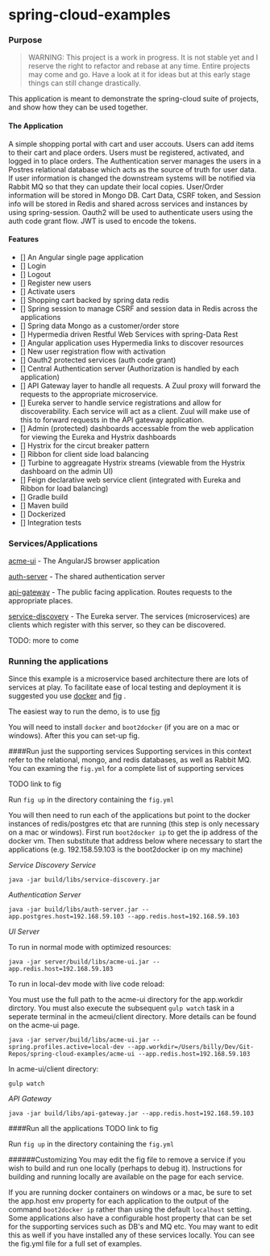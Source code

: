 spring-cloud-examples
=====================

### Purpose

> WARNING:
> This project is a work in progress.  It is not stable yet and I reserve the right to refactor and rebase at any time. Entire projects may come and go.  Have a look at it for ideas but at this early stage things can still change drastically.

This application is meant to demonstrate the spring-cloud suite of projects, and show how they can be used together.


#### The Application
A simple shopping portal with cart and user accouts.  Users can add items to their cart and place orders. Users must be registered, activated, and logged in to place orders.  The Authentication server manages the users in a Postres relational database which acts as the source of truth for user data.  If user information is changed the downstream systems will be notified via Rabbit MQ so that they can update their local copies.  User/Order information will be stored in Mongo DB.  Cart Data, CSRF token, and Session info will be stored in Redis and shared across services and instances by using spring-session.  Oauth2 will be used to authenticate users using the auth code grant flow. JWT is used to encode the tokens.


#### Features

- []  An Angular single page application
- []  Login
- []  Logout
- []  Register new users
- []  Activate users
- []  Shopping cart backed by spring data redis
- []  Spring session to manage CSRF and session data in Redis across the applications
- []  Spring data Mongo as a customer/order store
- []  Hypermedia driven Restful Web Services with spring-Data Rest
- []  Angular application uses Hypermedia links to discover resources
- []  New user registration flow with activation
- []  Oauth2 protected services (auth code grant)
- []  Central Authentication server (Authorization is handled by each application)
- []  API Gateway layer to handle all requests.  A Zuul proxy will forward the requests to the appropriate microservice.
- []  Eureka server to handle service registrations and allow for discoverability.  Each service will act as a client.  Zuul will make use of this to forward requests in the API gateway application.
- []  Admin (protected) dashboards accessable from the web application for viewing the Eureka and Hystrix dashboards
- []  Hystrix for the circut breaker pattern
- []  Ribbon for client side load balancing
- []  Turbine to aggreagate Hystrix streams (viewable from the Hystrix dashboard on the admin UI)
- []  Feign declarative web service client (integrated with Eureka and Ribbon for load balancing)
- [] Gradle build
- [] Maven build
- [] Dockerized
- [] Integration tests


### Services/Applications
[acme-ui](https://github.com/wgorder/acme-ui) - The AngularJS browser application

[auth-server](https://github.com/wgorder/auth-server) - The shared authentication server

[api-gateway](https://github.com/wgorder/api-gateway) - The public facing application.  Routes requests to the appropriate places.

[service-discovery](https://github.com/wgorder/service-discovery) - The Eureka server.  The services (microservices) are clients which register with this server, so they can be discovered.

TODO: more to come

### Running the applications
Since this example is a microservice based architecture there are lots of services at play.  To facilitate ease of local testing and deployment it is suggested you use [docker](https://www.docker.com/ "docker") and [fig](https://github.com/docker/fig/ "Fig")
.

The easiest way to run the demo, is to use [fig](https://github.com/docker/fig/ "Fig")

You will need to install `docker` and `boot2docker` (if you are on a mac or windows).  After this you can set-up fig.

####Run just the supporting services
Supporting services in this context refer to the relational, mongo, and redis databases, as well as Rabbit MQ.  You can examing the `fig.yml` for a complete list of supporting services

TODO link to fig

Run `fig up` in the directory containing the `fig.yml`

You will then need to run each of the applications but point to the docker instances of redis/postgres etc that are running (this step is only necessary on a mac or windows). First run `boot2docker ip` to get the ip address of the docker vm.  Then substitute that address below where necessary to start the applications (e.g. 192.158.59.103 is the boot2docker ip on my machine)

*Service Discovery Service*

```
java -jar build/libs/service-discovery.jar
```

*Authentication Server*

```
java -jar build/libs/auth-server.jar --app.postgres.host=192.168.59.103 --app.redis.host=192.168.59.103
```

*UI Server*

To run in normal mode with optimized resources:

```
java -jar server/build/libs/acme-ui.jar --app.redis.host=192.168.59.103
```



To run in local-dev mode with live code reload:

You must use the full path to the acme-ui directory for the app.workdir dirctory.  You must also execute the subsequent `gulp watch` task in a seperate terminal in the acmeui/client directory.  More details can be found on the acme-ui page.

```
java -jar server/build/libs/acme-ui.jar --spring.profiles.active=local-dev --app.workdir=/Users/billy/Dev/Git-Repos/spring-cloud-examples/acme-ui --app.redis.host=192.168.59.103
```

In acme-ui/client directory:

```
gulp watch
```

*API Gateway*

```
java -jar build/libs/api-gateway.jar --app.redis.host=192.168.59.103
```

####Run all the applications
TODO link to fig

Run `fig up` in the directory containing the `fig.yml`

######Customizing
You may edit the fig file to remove a service if you wish to build and run one locally (perhaps to debug it). Instructions for building and running locally are available on the page for each service.

If you are running docker containers on windows or a mac, be sure to set the  app.host env property for each application to the output of the command `boot2docker ip` rather than using the default `localhost` setting.  Some applications also have a configurable host property that can be set for the supporting services such as DB's and MQ etc.  You may want to edit this as well if you have installed any of these services locally.  You can see the fig.yml file for a full set of examples.